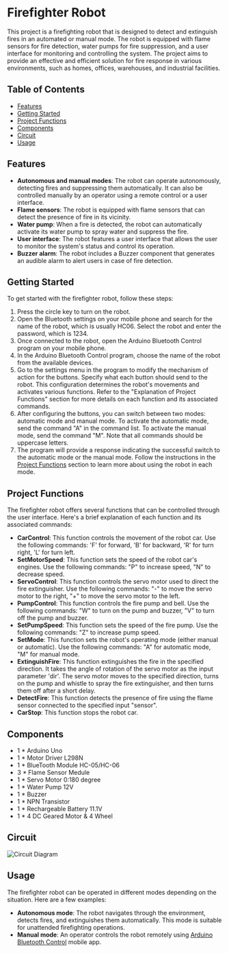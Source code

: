 # Firefighter Robot

This project is a firefighting robot that is designed to detect and extinguish fires in an automated or manual mode. The robot is equipped with flame sensors for fire detection, water pumps for fire suppression, and a user interface for monitoring and controlling the system. The project aims to provide an effective and efficient solution for fire response in various environments, such as homes, offices, warehouses, and industrial facilities.

## Table of Contents

- [Features](#features)
- [Getting Started](#getting-started)
- [Project Functions](#project-functions)
- [Components](#components)
- [Circuit](#circuit)
- [Usage](#usage)

## Features

- **Autonomous and manual modes**: The robot can operate autonomously, detecting fires and suppressing them automatically. It can also be controlled manually by an operator using a remote control or a user interface.
- **Flame sensors**: The robot is equipped with flame sensors that can detect the presence of fire in its vicinity.
- **Water pump**: When a fire is detected, the robot can automatically activate its water pump to spray water and suppress the fire.
- **User interface**: The robot features a user interface that allows the user to monitor the system's status and control its operation.
- **Buzzer alarm**: The robot includes a Buzzer component that generates an audible alarm to alert users in case of fire detection.

## Getting Started

To get started with the firefighter robot, follow these steps:

1. Press the circle key to turn on the robot.
2. Open the Bluetooth settings on your mobile phone and search for the name of the robot, which is usually HC06. Select the robot and enter the password, which is 1234.
3. Once connected to the robot, open the Arduino Bluetooth Control program on your mobile phone.
4. In the Arduino Bluetooth Control program, choose the name of the robot from the available devices.
5. Go to the settings menu in the program to modify the mechanism of action for the buttons. Specify what each button should send to the robot. This configuration determines the robot's movements and activates various functions. Refer to the "Explanation of Project Functions" section for more details on each function and its associated commands.
6. After configuring the buttons, you can switch between two modes: automatic mode and manual mode. To activate the automatic mode, send the command "A" in the command list. To activate the manual mode, send the command "M". Note that all commands should be uppercase letters.
7. The program will provide a response indicating the successful switch to the automatic mode or the manual mode. Follow the instructions in the [Project Functions](#project-functions) section to learn more about using the robot in each mode.

## Project Functions

The firefighter robot offers several functions that can be controlled through the user interface. Here's a brief explanation of each function and its associated commands:

- **CarControl**: This function controls the movement of the robot car. Use the following commands: 'F' for forward, 'B' for backward, 'R' for turn right, 'L' for turn left.
- **SetMotorSpeed**: This function sets the speed of the robot car's engines. Use the following commands: "P" to increase speed, "N" to decrease speed.
- **ServoControl**: This function controls the servo motor used to direct the fire extinguisher. Use the following commands: "-" to move the servo motor to the right, "+" to move the servo motor to the left.
- **PumpControl**: This function controls the fire pump and bell. Use the following commands: "W" to turn on the pump and buzzer, "V" to turn off the pump and buzzer.
- **SetPumpSpeed**: This function sets the speed of the fire pump. Use the following commands: "Z" to increase pump speed.
- **SetMode**: This function sets the robot's operating mode (either manual or automatic). Use the following commands: "A" for automatic mode, "M" for manual mode.
- **ExtinguishFire**: This function extinguishes the fire in the specified direction. It takes the angle of rotation of the servo motor as the input parameter 'dir'. The servo motor moves to the specified direction, turns on the pump and whistle to spray the fire extinguisher, and then turns them off after a short delay.
- **DetectFire**: This function detects the presence of fire using the flame sensor connected to the specified input "sensor".
- **CarStop**: This function stops the robot car.

## Components

- 1 * Arduino Uno
- 1 * Motor Driver L298N
- 1 * BlueTooth Module HC-05/HC-06
- 3 * Flame Sensor Medule
- 1 * Servo Motor 0:180 degree
- 1 * Water Pump 12V
- 1 * Buzzer
- 1 * NPN Transistor
- 1 * Rechargeable Battery 11.1V
- 1 * 4 DC Geared Motor & 4 Wheel

## Circuit

![Circuit Diagram](Circuit.jpg)

## Usage

The firefighter robot can be operated in different modes depending on the situation. Here are a few examples:

- **Autonomous mode**: The robot navigates through the environment, detects fires, and extinguishes them automatically. This mode is suitable for unattended firefighting operations.
- **Manual mode**: An operator controls the robot remotely using [Arduino Bluetooth Control](https://play.google.com/store/apps/details?id=com.broxcode.arduinobluetoothfree&hl=en) mobile app.
